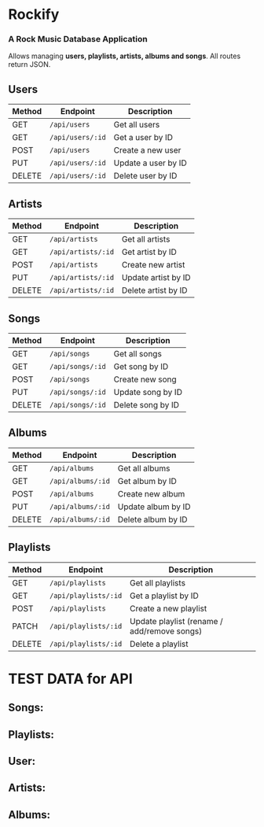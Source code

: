 # Rockify 
### A Rock Music Database Application

Allows managing **users, playlists, artists, albums and songs**.
All routes return JSON.

## Users
| Method | Endpoint         | Description               |
|--------|------------------|---------------------------|
| GET    | `/api/users`     | Get all users             |
| GET    | `/api/users/:id` | Get a user by ID          |
| POST   | `/api/users`     | Create a new user         |
| PUT    | `/api/users/:id` | Update a user by ID       |
| DELETE | `/api/users/:id` | Delete user by ID         |

## Artists
| Method | Endpoint             | Description          |
|--------|----------------------|----------------------|
| GET    | `/api/artists`       | Get all artists      |
| GET    | `/api/artists/:id`   | Get artist by ID     |
| POST   | `/api/artists`       | Create new artist    |
| PUT    | `/api/artists/:id`   | Update artist by ID  |
| DELETE | `/api/artists/:id`   | Delete artist by ID  |

## Songs
| Method | Endpoint           | Description          |
|--------|--------------------|----------------------|
| GET    | `/api/songs`       | Get all songs        |
| GET    | `/api/songs/:id`   | Get song by ID       |
| POST   | `/api/songs`       | Create new song      |
| PUT    | `/api/songs/:id`   | Update song by ID    |
| DELETE | `/api/songs/:id`   | Delete song by ID    |

## Albums
| Method | Endpoint            | Description          |
|--------|---------------------|----------------------|
| GET    | `/api/albums`       | Get all albums       |
| GET    | `/api/albums/:id`   | Get album by ID      |
| POST   | `/api/albums`       | Create new album     |
| PUT    | `/api/albums/:id`   | Update album by ID   |
| DELETE | `/api/albums/:id`   | Delete album by ID   |

## Playlists
| Method | Endpoint              | Description                                |
|--------|-----------------------|--------------------------------------------|
| GET    | `/api/playlists`      | Get all playlists                          |
| GET    | `/api/playlists/:id`  | Get a playlist by ID                       |
| POST   | `/api/playlists`      | Create a new playlist                      |
| PATCH  | `/api/playlists/:id`  | Update playlist (rename / add/remove songs)|
| DELETE | `/api/playlists/:id`  | Delete a playlist                          |


# TEST DATA for API

## Songs:

## Playlists:

## User:

## Artists:

## Albums:
